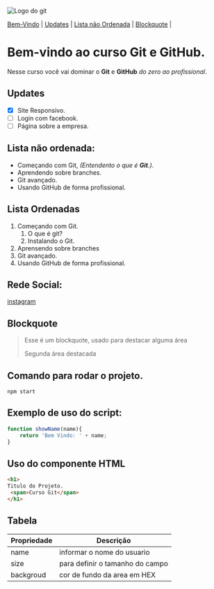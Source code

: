 ![Logo do git](https://sujeitoprogramador.com/wp-content/uploads/2021/04/gitimage.png)

[Bem-Vindo](#bem-vindo-ao-curso-git-e-github) |
[Updates](#updates) |
[Lista não Ordenada](#lista-ordenadas) |
[Blockquote](#blockquote) |

# Bem-vindo ao curso Git e GitHub.

Nesse curso você vai dominar o **Git** e **GitHub** _do zero ao profissional_.

## Updates
- [x] Site Responsivo.
- [ ] Login com facebook.
- [ ] Página sobre a empresa.

## Lista não ordenada:
* Começando com Git, _(Entendento o que é **Git**.)_.
* Aprendendo sobre branches.
* Git avançado.
* Usando GitHub de forma profissional.

## Lista Ordenadas
1. Começando com Git.
    1. O que é git?
    2. Instalando o Git.
2. Aprensendo sobre branches
3. Git avançado.
4. Usando GitHub de forma profissional.
## Rede Social:
[instagram](https://www.instagram.com/vini_kirsten/)

## Blockquote

>Esse é um blockquote, usado para destacar alguma área 
>
>Segunda área destacada
## Comando para rodar o projeto.
```
npm start
```
## Exemplo de uso do script:
```js
function showName(name){
    return 'Bem Vindo: ' + name;
}
```
## Uso do componente HTML
```html
<h1>
Titulo do Projeto.
 <span>Curso Git</span>
</h1>
```
## Tabela
Propriedade | Descrição
------------|----------
name | informar o nome do usuario
size | para definir o tamanho do campo
backgroud | cor de fundo da area em HEX
